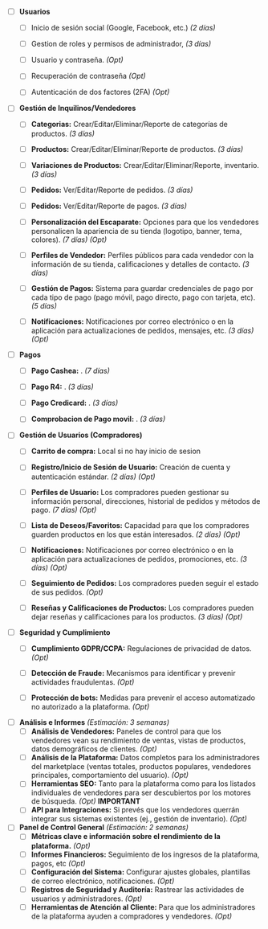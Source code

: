 - [ ] **Usuarios**  
    - [ ] Inicio de sesión social (Google, Facebook, etc.) _(2 días)_
    - [ ] Gestion de roles y permisos de administrador,  _(3 días)_
    - [ ] Usuario y contraseña. _(Opt)_  
    - [ ] Recuperación de contraseña _(Opt)_
    - [ ] Autenticación de dos factores (2FA) _(Opt)_


- [ ] **Gestión de Inquilinos/Vendedores**
    - [ ] **Categorias:** Crear/Editar/Eliminar/Reporte de categorías de productos. _(3 días)_
    - [ ] **Productos:** Crear/Editar/Eliminar/Reporte de productos. _(3 días)_
    - [ ] **Variaciones de Productos:** Crear/Editar/Eliminar/Reporte, inventario. _(3 días)_
    - [ ] **Pedidos:** Ver/Editar/Reporte de pedidos. _(3 días)_
    - [ ] **Pedidos:** Ver/Editar/Reporte de pagos. _(3 días)_
    - [ ] **Personalización del Escaparate:** Opciones para que los vendedores personalicen la apariencia de su tienda (logotipo, banner, tema, colores). _(7 días)_ _(Opt)_
    - [ ] **Perfiles de Vendedor:** Perfiles públicos para cada vendedor con la información de su tienda, calificaciones y detalles de contacto. _(3 días)_
    - [ ] **Gestión de Pagos:** Sistema para guardar credenciales de pago por cada tipo de pago (pago móvil, pago directo, pago con tarjeta, etc). _(5 días)_
    - [ ] **Notificaciones:** Notificaciones por correo electrónico o en la aplicación para actualizaciones de pedidos, mensajes, etc. _(3 días)_ _(Opt)_

    
- [ ] **Pagos**
    - [ ] **Pago Cashea:** . _(7 días)_
    - [ ] **Pago R4:** . _(3 días)_
    - [ ] **Pago Credicard:** . _(3 días)_
    - [ ] **Comprobacion de Pago movil:** . _(3 días)_


- [ ] **Gestión de Usuarios (Compradores)**
    - [ ] **Carrito de compra:** Local si no hay inicio de sesion   
    - [ ] **Registro/Inicio de Sesión de Usuario:** Creación de cuenta y autenticación estándar. _(2 días)_ _(Opt)_ 
    - [ ] **Perfiles de Usuario:** Los compradores pueden gestionar su información personal, direcciones, historial de pedidos y métodos de pago. _(7 días)_ _(Opt)_ 
    - [ ] **Lista de Deseos/Favoritos:** Capacidad para que los compradores guarden productos en los que están interesados. _(2 días)_ _(Opt)_
    - [ ] **Notificaciones:** Notificaciones por correo electrónico o en la aplicación para actualizaciones de pedidos, promociones, etc. _(3 días)_ _(Opt)_
    - [ ] **Seguimiento de Pedidos:** Los compradores pueden seguir el estado de sus pedidos. _(Opt)_
    - [ ] **Reseñas y Calificaciones de Productos:** Los compradores pueden dejar reseñas y calificaciones para los productos. _(3 días)_ _(Opt)_

    
    
- [ ] **Seguridad y Cumplimiento**
    - [ ] **Cumplimiento GDPR/CCPA:** Regulaciones de privacidad de datos. _(Opt)_
    - [ ] **Detección de Fraude:** Mecanismos para identificar y prevenir actividades fraudulentas. _(Opt)_
    - [ ] **Protección de bots:** Medidas para prevenir el acceso automatizado no autorizado a la plataforma. _(Opt)_

    

    
- [ ] **Análisis e Informes** _(Estimación: 3 semanas)_
    - [ ] **Análisis de Vendedores:** Paneles de control para que los vendedores vean su rendimiento de ventas, vistas de productos, datos demográficos de clientes. _(Opt)_
    - [ ] **Análisis de la Plataforma:** Datos completos para los administradores del marketplace (ventas totales, productos populares, vendedores principales, comportamiento del usuario). _(Opt)_
    - [ ] **Herramientas SEO:** Tanto para la plataforma como para los listados individuales de vendedores para ser descubiertos por los motores de búsqueda. _(Opt)_ **IMPORTANT**
    - [ ] **API para Integraciones:** Si prevés que los vendedores querrán integrar sus sistemas existentes (ej., gestión de inventario). _(Opt)_

- [ ] **Panel de Control General** _(Estimación: 2 semanas)_
    - [ ] **Métricas clave e información sobre el rendimiento de la plataforma.** _(Opt)_
    - [ ] **Informes Financieros:** Seguimiento de los ingresos de la plataforma, pagos, etc _(Opt)_
    - [ ] **Configuración del Sistema:** Configurar ajustes globales, plantillas de correo electrónico, notificaciones. _(Opt)_
    - [ ] **Registros de Seguridad y Auditoría:** Rastrear las actividades de usuarios y administradores. _(Opt)_
    - [ ] **Herramientas de Atención al Cliente:** Para que los administradores de la plataforma ayuden a compradores y vendedores. _(Opt)_
